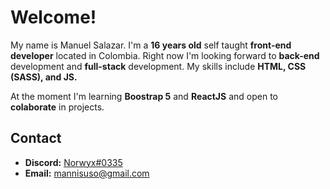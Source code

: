 # Welcome!
My name is Manuel Salazar. I'm a **16 years old** self taught **front-end developer** located in Colombia. Right now I'm looking forward to **back-end** development and **full-stack** development. My skills include **HTML, CSS (SASS), and JS.**

At the moment I'm learning **Boostrap 5** and **ReactJS** and open to **colaborate** in projects.
## Contact
- **Discord:** [Norwyx#0335](https://discord.com/users/400496351881986069)
- **Email:** mannisuso@gmail.com
